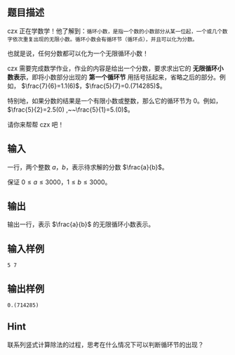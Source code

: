 ## 题目描述

czx 正在学数学！他了解到：``循环小数，是指一个数的小数部分从某一位起，一个或几个数字依次重复出现的无限小数。循环小数会有循环节（循环点），并且可以化为分数。``

也就是说，任何分数都可以化为一个无限循环小数！

czx 需要完成数学作业，作业的内容是给出一个分数，要求求出它的 **无限循环小数表示**，即将小数部分出现的 **第一个循环节** 用括号括起来，省略之后的部分。例如， $\frac{7}{6}=1.1(6)$，$\frac{5}{7}=0.(714285)$。

特别地，如果分数的结果是一个有限小数或整数，那么它的循环节为 $0$。例如，$\frac{5}{2}=2.5(0) ,~~\frac{5}{1}=5.(0)$。

请你来帮帮 czx 吧！

## 输入

一行，两个整数 $a$，$b$，表示待求解的分数 $\frac{a}{b}$。

保证 $0 \leq a \leq 3000$，$1 \leq b \leq 3000$。

## 输出

输出一行，表示 $\frac{a}{b}$ 的无限循环小数表示。

## 输入样例

    5 7

## 输出样例

    0.(714285)

## Hint

联系列竖式计算除法的过程，思考在什么情况下可以判断循环节的出现？

